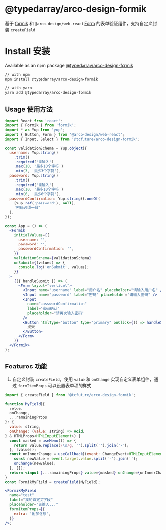 # @typedarray/arco-design-formik

基于 [formik](https://github.com/jaredpalmer/formik) 和 `@arco-design/web-react` [Form](https://arco.design/react/components/form) 的表单验证组件，支持自定义封装 `createField`

# Install 安装

Available as an npm package [@typedarray/arco-design-formik](https://www.npmjs.com/package/@typedarray/arco-design-formik)

```sh
// with npm
npm install @typedarray/arco-design-formik

// with yarn
yarn add @typedarray/arco-design-formik
```

## Usage 使用方法

```jsx
import React from 'react';
import { Formik } from 'formik';
import * as Yup from 'yup';
import { Button, Form } from '@arco-design/web-react';
import { Input, Select } from '@tcfuture/arco-design-formik';

const validationSchema = Yup.object({
  username: Yup.string()
    .trim()
    .required('请输入')
    .max(10, '最多10个字符')
    .min(3, '最少3个字符'),
  password: Yup.string()
    .trim()
    .required('请输入')
    .max(10, '最多10个字符')
    .min(6, '最少6个字符'),
  passwordConfirmation: Yup.string().oneOf(
    [Yup.ref('password'), null],
    '密码必须一致'
  ),
});

const App = () => (
  <Formik
    initialValues={{
      username: '',
      password: '',
      passwordConfirmation: '',
    }}
    validationSchema={validationSchema}
    onSubmit={(values) => {
      console.log('onSubmit', values);
    }}
  >
    {({ handleSubmit }) => (
      <Form layout="vertical">
        <Input name="username" label="用户名" placeholder="请输入用户名" />
        <Input name="password" label="密码" placeholder="请输入密码" />
        <Input
          name="passwordConfirmation"
          label="密码确认"
          placeholder="请再次输入密码"
        />
        <Button htmlType="button" type="primary" onClick={() => handleSubmit()}>
          提交
        </Button>
      </Form>
    )}
  </Formik>
);
```

## Features 功能

1. 自定义封装 `createField`，使用 `value` 和 `onChange` 实现自定义表单组件，通过 `formItemProps` 可以设置表单项的样式

```jsx
import { createField } from '@tcfuture/arco-design-formik';

function MyField({
  value,
  onChange,
  ...ramainingProps
}: {
  value: string,
  onChange: (value: string) => void,
} & HTMLProps<HTMLInputElement>) {
  const masked = useMemo(() => {
    return value.replace(/\s/g, '').split('').join('-');
  }, [value]);
  const onInnerChange = useCallback((event: ChangeEvent<HTMLInputElement>) => {
    const newValue = event.target.value.split('-').join('');
    onChange(newValue);
  }, []);
  return <input {...ramainingProps} value={masked} onChange={onInnerChange} />;
}
const FormikMyField = createField(MyField);

<FormikMyField
  name="test"
  label="我的自定义字段"
  placeholder="请输入..."
  formItemProps={{
    extra: '附加信息',
  }}
/>;
```
